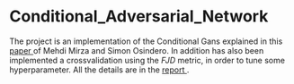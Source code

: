 # Conditional_Adversarial_Network

The project is an implementation of the Conditional Gans explained in this <a href="https://arxiv.org/abs/1411.1784"> paper </a> of Mehdi Mirza and Simon Osindero.
In addition has also been implemented a crossvalidation using the *FJD* metric, in order to tune some hyperparameter.
All the details are in the <a href='https://github.com/simocampi/Conditional_Adversarial_Network/blob/master/Report.pdf'> report </a>.
